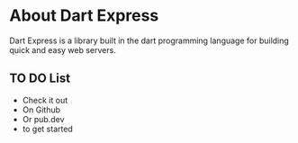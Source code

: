 # About Dart Express
Dart Express is a library built in the dart programming language for building quick and easy web servers.

## TO DO List

- Check it out
- On Github
- Or pub.dev
- to get started
